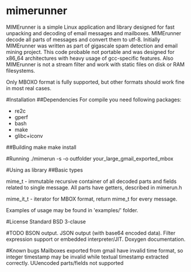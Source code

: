 # mimerunner
MIMErunner is a simple Linux application and library designed for fast unpacking and decoding of email messages and mailboxes.
MIMErunner decode all parts of messages and convert them to utf-8.
Initially MIMErunner was written as part of gigascale spam detection and email mining project.
This code probable not portable and was designed for x86_64 architectures with heavy usage of gcc-specific features.
Also MIMErunner is not a stream filter and work with static files on disk or RAM filesystems.

Only MBOXO format is fully supported, but other formats should work fine in most real cases.

#Installation
##Dependencies
For compile you need following packages:
* re2c
* gperf
* bash
* make
* glibc+iconv

##Building
make
make install

#Running
./mimerun -s -o outfolder your_large_gmail_exported_mbox

#Using as library
##Basic types

mime_t - immutable recursive container of all decoded parts and fields related to single message.
All parts have getters, described in mimerun.h

mime_it_t - iterator for MBOX format, return mime_t for every message.

Examples of usage may be found in 'examples/' folder.

#License
Standard BSD 3-clause

#TODO
BSON output.
JSON output (with base64 encoded data).
Filter expression support or embedded interpreter/JIT.
Doxygen documentation.

#Known bugs
Mailboxes exported from gmail have invalid time format, so integer timestamp may be invalid while textual timestamp extracted correctly.
UUencoded parts/fields not supported
